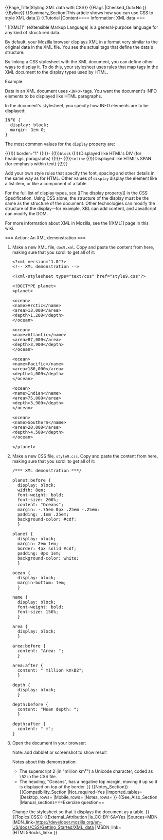 {{Page_Title|Styling XML data with CSS}}
{{Flags
|Checked_Out=No
}}
{{Byline}}
{{Summary_Section|This article shows how you can use CSS to style XML data.}}
{{Tutorial
|Content==== Information: XML data ===
 
''[[XML]]'' (eXtensible Markup Language) is a general-purpose language for any kind of structured data.

By default, your Mozilla browser displays XML in a format very similar to the original data in the XML file. You see the actual tags that define the data's structure.
 
By linking a CSS stylesheet with the XML document, you can define other ways to display it. To do this, your stylesheet uses rules that map tags in the XML document to the display types used by HTML.

Example

Data in an XML document uses <code>&lt;INFO&gt;</code> tags. You want the document's INFO elements to be displayed like HTML paragraphs.
        
In the document's stylesheet, you specify how INFO elements are to be displayed:

<pre>INFO {
  display: block;
  margin: 1em 0;
}</pre>
  
The most common values for the <code>display</code> property are:

{{{!}} border="1"
{{!}}-
{{!}}<code>block</code>
{{!}}Displayed like HTML's DIV (for headings, paragraphs)
{{!}}-
{{!}}<code>inline</code>
{{!}}Displayed like HTML's SPAN (for emphasis within text)
{{!}}} 

Add your own style rules that specify the font, spacing and other details in the same way as for HTML. Other values of <code>display</code> display the element like a list item, or like a component of a table.
        
For the full list of display types, see [[The display property]] in the CSS Specification. Using CSS alone, the structure of the display must be the same as the structure of the document. Other technologies can modify the structure of the display—for example, XBL can add content, and JavaScript can modify the DOM.
 
For more information about XML in Mozilla, see the [[XML]] page in this wiki.

=== Action: An XML demonstration ===

<ol>
<li>
<p>Make a new XML file, <code>doc9.xml</code>. Copy and paste the content from here, making sure that you scroll to get all of it:</p>
  
<pre class="lang-markup">
&lt;?xml version="1.0"?&gt;
&lt;!-- XML demonstration --&gt;

&lt;?xml-stylesheet type="text/css" href="style9.css"?&gt;

&lt;!DOCTYPE planet&gt;
&lt;planet&gt;

&lt;ocean&gt;
&lt;name&gt;Arctic&lt;/name&gt;
&lt;area&gt;13,000&lt;/area&gt;
&lt;depth&gt;1,200&lt;/depth&gt;
&lt;/ocean&gt;

&lt;ocean&gt;
&lt;name&gt;Atlantic&lt;/name&gt;
&lt;area&gt;87,000&lt;/area&gt;
&lt;depth&gt;3,900&lt;/depth&gt;
&lt;/ocean&gt;

&lt;ocean&gt;
&lt;name&gt;Pacific&lt;/name&gt;
&lt;area&gt;180,000&lt;/area&gt;
&lt;depth&gt;4,000&lt;/depth&gt;
&lt;/ocean&gt;

&lt;ocean&gt;
&lt;name&gt;Indian&lt;/name&gt;
&lt;area&gt;75,000&lt;/area&gt;
&lt;depth&gt;3,900&lt;/depth&gt;
&lt;/ocean&gt;

&lt;ocean&gt;
&lt;name&gt;Southern&lt;/name&gt;
&lt;area&gt;20,000&lt;/area&gt;
&lt;depth&gt;4,500&lt;/depth&gt;
&lt;/ocean&gt;

&lt;/planet&gt;</pre>
</li>
<li>
<p>Make a new CSS file, <code>style9.css</code>. Copy and paste the content from here, making sure that you scroll to get all of it:</p>
  
<pre class="lang-css">/*** XML demonstration ***/

planet:before {
  display: block;
  width: 8em;
  font-weight: bold;
  font-size: 200%;
  content: "Oceans";
  margin: -.75em 0px .25em -.25em;
  padding: .1em .25em;
  background-color: #cdf;
  }

planet {
  display: block;
  margin: 2em 1em;
  border: 4px solid #cdf;
  padding: 0px 1em;
  background-color: white;
  }

ocean {
  display: block;
  margin-bottom: 1em;
  }

name {
  display: block;
  font-weight: bold;
  font-size: 150%;
  }

area {
  display: block;
  }

area:before {
  content: "Area: ";
  }

area:after {
  content: " million km\B2";
  }

depth {
  display: block;
  }

depth:before {
  content: "Mean depth: ";
  }

depth:after {
  content: " m";
}</pre>
</li>
<li>
<p>Open the document in your browser:</p>
<p class="note">Note: add dabblet or screenshot to show result</p>
 
Notes about this demonstration:
 
* The superscript 2 (in "million km²") a Unicode character, coded as <code>\B2</code> in the CSS file.
* The heading, "Oceans", has a negative top margin, moving it up so it is displayed on top of the border.
}}
{{Notes_Section}}
{{Compatibility_Section
|Not_required=Yes
|Imported_tables=
|Desktop_rows=
|Mobile_rows=
|Notes_rows=
}}
{{See_Also_Section
|Manual_sections===Exercise question==

Change the stylesheet so that it displays the document as a table.
}}
{{Topics|CSS}}
{{External_Attribution
|Is_CC-BY-SA=Yes
|Sources=MDN
|MDN_link=https://developer.mozilla.org/en-US/docs/CSS/Getting_Started/XML_data
|MSDN_link=
|HTML5Rocks_link=
}}